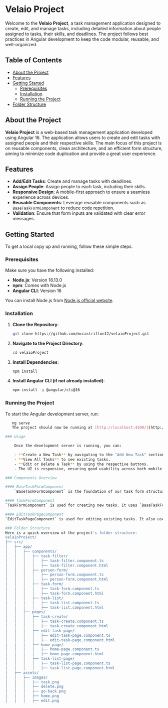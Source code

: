 # Velaio Project

Welcome to the **Velaio Project**, a task management application designed to create, edit, and manage tasks, including detailed information about people assigned to tasks, their skills, and deadlines. The project follows best practices in Angular development to keep the code modular, reusable, and well-organized.

## Table of Contents

- [About the Project](#about-the-project)
- [Features](#features)
- [Getting Started](#getting-started)
  - [Prerequisites](#prerequisites)
  - [Installation](#installation)
  - [Running the Project](#running-the-project)
- [Folder Structure](#folder-structure)


## About the Project

**Velaio Project** is a web-based task management application developed using Angular 16. The application allows users to create and edit tasks with assigned people and their respective skills. The main focus of this project is on reusable components, clean architecture, and an efficient form structure, aiming to minimize code duplication and provide a great user experience.

## Features

- **Add/Edit Tasks**: Create and manage tasks with deadlines.
- **Assign People**: Assign people to each task, including their skills.
- **Responsive Design**: A mobile-first approach to ensure a seamless experience across devices.
- **Reusable Components**: Leverage reusable components such as `BaseTaskFormComponent` to reduce code repetition.
- **Validation**: Ensure that form inputs are validated with clear error messages.

## Getting Started

To get a local copy up and running, follow these simple steps.

### Prerequisites

Make sure you have the following installed:

- **Node.js**: Version 18.13.0
- **npm**: Comes with Node.js
- **Angular CLI**: Version 16

You can install Node.js from [Node.js official website](https://nodejs.org/).

### Installation

1. **Clone the Repository**:

   ```sh
   git clone https://github.com/mccastrillon12/velaioProject.git
2. **Navigate to the Project Directory**:

   ```sh
   cd velaioProject

3. **Install Dependencies**:

   ```sh
   npm install
4. **Install Angular CLI (if not already installed)**:

   ```sh
   npm install -g @angular/cli@16
### Running the Project

To start the Angular development server, run:

```sh
   ng serve
   The project should now be running at [http://localhost:4200/](http://localhost:4200/).

### Usage

    Once the development server is running, you can:

    - **Create a New Task** by navigating to the "Add New Task" section.
    - **View All Tasks** to see existing tasks.
    - **Edit or Delete a Task** by using the respective buttons.
    - The UI is responsive, ensuring good usability across both mobile and desktop devices.

### Components Overview

#### BaseTaskFormComponent
    `BaseTaskFormComponent` is the foundation of our task form structure. It is a reusable component that includes all the common logic for task forms, such as adding/removing people, validating duplicate names, and managing skills.

#### TaskFormComponent
`TaskFormComponent` is used for creating new tasks. It uses `BaseTaskFormComponent` for its form logic and adds specific functionalities related to task creation.

#### EditTaskPageComponent
`EditTaskPageComponent` is used for editing existing tasks. It also uses `BaseTaskFormComponent` and provides additional features like loading existing data and allowing task completion.

### Folder Structure
Here is a quick overview of the project's folder structure:
velaioProject/
├── src/
│   ├── app/
│   │   ├── components/
│   │   │   ├── task-filter/
│   │   │   │   ├── task-filter.component.ts
│   │   │   │   ├── task-filter.component.html
│   │   │   ├── person-form/
│   │   │   │   ├── person-form.component.ts
│   │   │   │   ├── person-form.component.html
│   │   │   ├── task-form/
│   │   │   │   ├── task-form.component.ts
│   │   │   │   ├── task-form.component.html
│   │   │   ├── task-list/
│   │   │   │   ├── task-list.component.ts
│   │   │   │   ├── task-list.component.html
│   │   ├── pages/
│   │   │   ├── task-create/
│   │   │   │   ├── task-create.component.ts
│   │   │   │   ├── task-create.component.html
│   │   │   ├── edit-task-page/
│   │   │   │   ├── edit-task-page.component.ts
│   │   │   │   ├── edit-task-page.component.html
│   │   │   ├── home-page/
│   │   │   │   ├── home-page.component.ts
│   │   │   │   ├── home-page.component.html
│   │   │   ├── task-list-page/
│   │   │   │   ├── task-list-page.component.ts
│   │   │   │   ├── task-list-page.component.html
│   ├── assets/
│   │   ├── images/
│   │   │   ├── task.png
│   │   │   ├── delete.png
│   │   │   ├── go-back.png
│   │   │   ├── home.png
│   │   │   ├── edit.png






